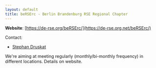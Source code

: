 ```yaml
---
layout: default
title: beRSErc - Berlin Brandenburg RSE Regional Chapter
---
```


**Website**: [https://de-rse.org/beRSErc/](https://de-rse.org.net/beRSErc/)

Contact:
  - [Stephan Druskat](https://sdruskat.net/)
  
We're aiming at meeting regularly (monthly/bi-monthly frequency) in different locations.
Details on website.
